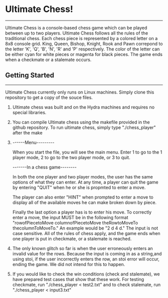 # Ultimate Chess!
-----------------
Ultimate Chess is a console-based chess game which can be played between up to two players. Ultimate Chess follows all the rules of the traditional chess. Each chess piece is represented by a colored letter on a 8x8 console grid. King, Queen, Bishop, Knight, Rook and Pawn correpond to the letter 'K', 'Q', 'B', 'N', 'R' and 'P' respectively. The color of the letter can be either cyan for white pieces or magenta for black pieces. The game ends when a checkmate or a stalemate occurs.


## Getting Started
------------------
Ultimate Chess currently only runs on Linux machines. Simply clone this repository to get a copy of the souce files.

1. Ultimate chess was built and on the Hydra machines and requires no special libraries.

2. You can compile Ultimate chess using the makefile provided in the github repository. To run ultimate chess,
simply type "./chess_player" after the make

3.
   ------Menu---------

   When you start the file, you will see the main menu. Enter 1 to go to the 1 player mode, 2 to go to the two player mode, or 3 to quit.

   -------In a chess game--------

   In both the one player and two player modes, the user has the same options of what they can enter. At any time, a player can quit the game by entering "QUIT" when he or she is propmted to enter a move.
   
   The player can also enter "HINT" when prompted to enter a move to display all of the available moves he can make broken down by piece.
   
   Finally the last option a player has is to enter his move. To correctly enter a move, the input MUST be in the following format "rowofPiecetoMove columnofPiecetoMove theRowtoMoveTo thecolumnToMoveTo." An example would be "2 d 4 d." The input is not case sensitive. All of the rules of chess apply, and the game ends when one player is put in checkmate, or a stalemate is reached.


4. The only known glitch so far is when the user erroneously enters an invalid value for the rows. Because the input is coming in as a string,and using stoi, if the user incorrectly enters the row, an stoi error will occur, ending the game. We did not intend for this to happen.

5. If you would like to check the win conditions (check and stalemate), we have prepared test cases that show that these work. For testing checkmate, run 
"./chess_player < test2.txt" and to check stalemate, run "./chess_player < input3.txt"


